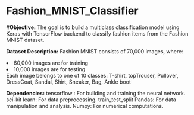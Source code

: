 # Fashion_MNIST_Classifier

#**Objective:**
The goal is to build a multiclass classification model using Keras with TensorFlow backend to classify fashion items from the Fashion MNIST dataset.

**Dataset Description:**
Fashion MNIST consists of 70,000 images, where:
<li> 60,000 images are for training </li>
<li>10,000 images are for testing</li>
Each image belongs to one of 10 classes:
T-shirt, topTrouser, Pullover, DressCoat, Sandal, Shirt, Sneaker, Bag, Ankle boot

**Dependencies:**
tensorflow : For building and training the neural network.
sci-kit learn: For data preprocessing. train_test_split
Pandas: For data manipulation and analysis.
Numpy: For numerical computations.
